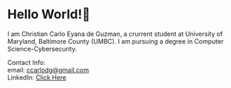 # Hello World!👋
I am Christian Carlo Eyana de Guzman, a crurrent student at University of Maryland, Baltimore County (UMBC). I am pursuing a degree in Computer Science-Cybersecurity. 

Contact Info: <br>
email: ccarlodg@gmail.com <br>
LinkedIn: [Click Here](https://www.linkedin.com/in/cc-deguzman/)

<!--
**ccdeguzman/ccdeguzman** is a ✨ _special_ ✨ repository because its `README.md` (this file) appears on your GitHub profile.

Here are some ideas to get you started:

- 🔭 I’m currently working on ...
- 🌱 I’m currently learning ...
- 👯 I’m looking to collaborate on ...
- 🤔 I’m looking for help with ...
- 💬 Ask me about ...
- 📫 How to reach me: ...
- 😄 Pronouns: ...
- ⚡ Fun fact: ...
-->
